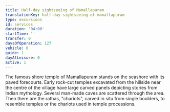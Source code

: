 ```yaml
---
title: Half-day sightseeing of Mamallapuram
translationKey: half-day-sightseeing-of-mamallapuram
type: excursions
id: services
duration: '04:00'
startTime: ''
transfer: 0
daysOfOperation: 127
vehicle: 0
guide: 1
dayAtLeisure: 0
active: 1
---
```

The famous shore temple of Mamallapuram stands on the seashore with its paved forecourts. Early rock-cut temples excavated from the hillside near the centre of the village have large carved panels depicting stories from Indian mythology. Several man-made caves are scattered through the area. Then there are the rathas, "chariots", carved in situ from single boulders, to resemble temples or the chariots used in temple processions.